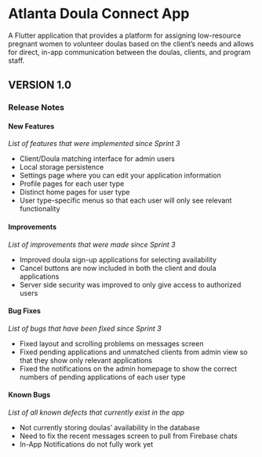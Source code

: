 # Atlanta Doula Connect App

A Flutter application that provides a platform for assigning low-resource pregnant women to volunteer doulas based on the client’s needs and allows for direct, in-app communication between the doulas, clients, and program staff.

## VERSION 1.0 

### Release Notes 

#### New Features
_List of features that were implemented since Sprint 3_
- Client/Doula matching interface for admin users
- Local storage persistence
- Settings page where you can edit your application information
- Profile pages for each user type 
- Distinct home pages for user type
- User type-specific menus so that each user will only see relevant functionality 

#### Improvements
_List of improvements that were made since Sprint 3_
- Improved doula sign-up applications for selecting availability
- Cancel buttons are now included in both the client and doula applications
- Server side security was improved to only give access to authorized users

#### Bug Fixes
_List of bugs that have been fixed since Sprint 3_
- Fixed layout and scrolling problems on messages screen
- Fixed pending applications and unmatched clients from admin view so that they show only relevant applications  
- Fixed the notifications on the admin homepage to show the correct numbers of pending applications of each user type 

#### Known Bugs
_List of all known defects that currently exist in the app_
- Not currently storing doulas’ availability in the database 
- Need to fix the recent messages screen to pull from Firebase chats
- In-App Notifications do not fully work yet 


